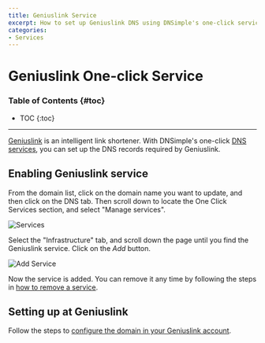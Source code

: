 ```yaml
---
title: Geniuslink Service
excerpt: How to set up Geniuslink DNS using DNSimple's one-click service.
categories:
- Services
---
```


# Geniuslink One-click Service

### Table of Contents {#toc}

* TOC
{:toc}

---

[Geniuslink](https://geni.us) is an intelligent link shortener. With DNSimple's one-click [DNS services](/categories/services/), you can set up the DNS records required by Geniuslink.


## Enabling Geniuslink service

From the domain list, click on the domain name you want to update, and then click on the DNS tab. Then scroll down to locate the One Click Services section, and select "Manage services".

![Services](/files/services-dns-page-add.png)

Select the "Infrastructure" tab, and scroll down the page until you find the Geniuslink service. Click on the *Add* button.

![Add Service](/files/services-geniuslink.png)

Now the service is added. You can remove it any time by following the steps in [how to remove a service](/articles/services/#removing-services).


## Setting up at Geniuslink

Follow the steps to [configure the domain in your Geniuslink account](https://intercom.geni.us/en/articles/1065227-custom-domains-add-on).
